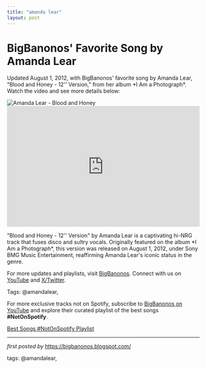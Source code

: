```yaml
---
title: "amanda lear"
layout: post
---
```

<!-- Post Title -->
<h1 >BigBanonos' Favorite Song by Amanda Lear</h1> <!-- Introductory Text -->
<p >Updated August 1, 2012, with BigBanonos' favorite song by Amanda Lear, "Blood and Honey - 12'' Version," from her album *I Am a Photograph*. Watch the video and see more details below:</p> <!-- Featured Image -->
<div > <img src="https://i.guim.co.uk/img/media/198f6b26c253426a7bb1725a46097ee58f72c09f/0_0_3729_2237/master/3729.jpg?width=1200&height=900&quality=85&auto=format&fit=crop&s=7fef342396e480ec465fda22a4fb452a" alt="Amanda Lear - Blood and Honey" />
</div> <!-- YouTube Video Embed -->
<div > <iframe width="100%" height="315" src="https://www.youtube.com/embed/RySsFPbsleI" title="Amanda Lear - Blood and Honey - 12'' Version" frameborder="0" allow="accelerometer; autoplay; clipboard-write; encrypted-media; gyroscope; picture-in-picture; web-share" referrerpolicy="strict-origin-when-cross-origin" allowfullscreen></iframe>
</div> <!-- Song Information -->
<div > <p>"Blood and Honey - 12'' Version" by Amanda Lear is a captivating hi-NRG track that fuses disco and sultry vocals. Originally featured on the album *I Am a Photograph*, this version was released on August 1, 2012, under Sony BMG Music Entertainment, reaffirming Amanda Lear's iconic status in the genre.</p>
</div> <!-- Footer Links -->
<div > <p>For more updates and playlists, visit <a href="https://bigbanonos.blogspot.com/" target="_blank">BigBanonos</a>. Connect with us on <a href="https://www.youtube.com/@BigBanonos" target="_blank">YouTube</a> and <a href="https://x.com/bigbanonos" target="_blank">X/Twitter</a>.</p>
</div> <!-- Tags -->
<p >Tags: @amandalear,</p>


<!--Subscribe and Playlist Links-->
<div>
    <p>For more exclusive tracks not on Spotify, subscribe to <a href="https://www.youtube.com/@BigBanonos" target="_blank">BigBanonos on YouTube</a> and explore their curated playlist of the best songs <strong>#NotOnSpotify</strong>.</p>
    <p><a href="https://www.youtube.com/playlist?list=PLtuNtuTatqI0kFahUCbtbfenC_ET5O_tr" target="_blank">Best Songs #NotOnSpotify Playlist<br /></a></p></div>

<hr />

<p><em>first posted by</em> <a href="https://bigbanonos.blogspot.com/" rel="noopener" target="_new">https://bigbanonos.blogspot.com/</a></p>

<p>tags: @amandalear,</p>
